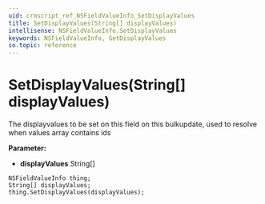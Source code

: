 ```yaml
---
uid: crmscript_ref_NSFieldValueInfo_SetDisplayValues
title: SetDisplayValues(String[] displayValues)
intellisense: NSFieldValueInfo.SetDisplayValues
keywords: NSFieldValueInfo, GetDisplayValues
so.topic: reference
---
```


# SetDisplayValues(String[] displayValues)

The displayvalues to be set on this field on this bulkupdate, used to resolve when values array contains ids

**Parameter:** 
 - **displayValues** String[]

```crmscript
NSFieldValueInfo thing;
String[] displayValues;
thing.SetDisplayValues(displayValues);
```

